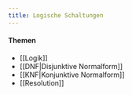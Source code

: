```yaml
---
title: Logische Schaltungen
---
```

#### Themen
- [[Logik]]
- [[DNF|Disjunktive Normalform]]
- [[KNF|Konjunktive Normalform]]
- [[Resolution]]